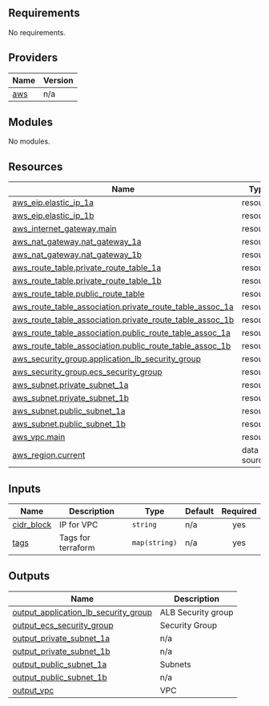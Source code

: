 ## Requirements

No requirements.

## Providers

| Name | Version |
|------|---------|
| <a name="provider_aws"></a> [aws](#provider\_aws) | n/a |

## Modules

No modules.

## Resources

| Name | Type |
|------|------|
| [aws_eip.elastic_ip_1a](https://registry.terraform.io/providers/hashicorp/aws/latest/docs/resources/eip) | resource |
| [aws_eip.elastic_ip_1b](https://registry.terraform.io/providers/hashicorp/aws/latest/docs/resources/eip) | resource |
| [aws_internet_gateway.main](https://registry.terraform.io/providers/hashicorp/aws/latest/docs/resources/internet_gateway) | resource |
| [aws_nat_gateway.nat_gateway_1a](https://registry.terraform.io/providers/hashicorp/aws/latest/docs/resources/nat_gateway) | resource |
| [aws_nat_gateway.nat_gateway_1b](https://registry.terraform.io/providers/hashicorp/aws/latest/docs/resources/nat_gateway) | resource |
| [aws_route_table.private_route_table_1a](https://registry.terraform.io/providers/hashicorp/aws/latest/docs/resources/route_table) | resource |
| [aws_route_table.private_route_table_1b](https://registry.terraform.io/providers/hashicorp/aws/latest/docs/resources/route_table) | resource |
| [aws_route_table.public_route_table](https://registry.terraform.io/providers/hashicorp/aws/latest/docs/resources/route_table) | resource |
| [aws_route_table_association.private_route_table_assoc_1a](https://registry.terraform.io/providers/hashicorp/aws/latest/docs/resources/route_table_association) | resource |
| [aws_route_table_association.private_route_table_assoc_1b](https://registry.terraform.io/providers/hashicorp/aws/latest/docs/resources/route_table_association) | resource |
| [aws_route_table_association.public_route_table_assoc_1a](https://registry.terraform.io/providers/hashicorp/aws/latest/docs/resources/route_table_association) | resource |
| [aws_route_table_association.public_route_table_assoc_1b](https://registry.terraform.io/providers/hashicorp/aws/latest/docs/resources/route_table_association) | resource |
| [aws_security_group.application_lb_security_group](https://registry.terraform.io/providers/hashicorp/aws/latest/docs/resources/security_group) | resource |
| [aws_security_group.ecs_security_group](https://registry.terraform.io/providers/hashicorp/aws/latest/docs/resources/security_group) | resource |
| [aws_subnet.private_subnet_1a](https://registry.terraform.io/providers/hashicorp/aws/latest/docs/resources/subnet) | resource |
| [aws_subnet.private_subnet_1b](https://registry.terraform.io/providers/hashicorp/aws/latest/docs/resources/subnet) | resource |
| [aws_subnet.public_subnet_1a](https://registry.terraform.io/providers/hashicorp/aws/latest/docs/resources/subnet) | resource |
| [aws_subnet.public_subnet_1b](https://registry.terraform.io/providers/hashicorp/aws/latest/docs/resources/subnet) | resource |
| [aws_vpc.main](https://registry.terraform.io/providers/hashicorp/aws/latest/docs/resources/vpc) | resource |
| [aws_region.current](https://registry.terraform.io/providers/hashicorp/aws/latest/docs/data-sources/region) | data source |

## Inputs

| Name | Description | Type | Default | Required |
|------|-------------|------|---------|:--------:|
| <a name="input_cidr_block"></a> [cidr\_block](#input\_cidr\_block) | IP for VPC | `string` | n/a | yes |
| <a name="input_tags"></a> [tags](#input\_tags) | Tags for terraform | `map(string)` | n/a | yes |

## Outputs

| Name | Description |
|------|-------------|
| <a name="output_output_application_lb_security_group"></a> [output\_application\_lb\_security\_group](#output\_output\_application\_lb\_security\_group) | ALB Security group |
| <a name="output_output_ecs_security_group"></a> [output\_ecs\_security\_group](#output\_output\_ecs\_security\_group) | Security Group |
| <a name="output_output_private_subnet_1a"></a> [output\_private\_subnet\_1a](#output\_output\_private\_subnet\_1a) | n/a |
| <a name="output_output_private_subnet_1b"></a> [output\_private\_subnet\_1b](#output\_output\_private\_subnet\_1b) | n/a |
| <a name="output_output_public_subnet_1a"></a> [output\_public\_subnet\_1a](#output\_output\_public\_subnet\_1a) | Subnets |
| <a name="output_output_public_subnet_1b"></a> [output\_public\_subnet\_1b](#output\_output\_public\_subnet\_1b) | n/a |
| <a name="output_output_vpc"></a> [output\_vpc](#output\_output\_vpc) | VPC |
